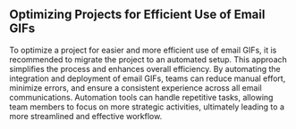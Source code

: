 ## Optimizing Projects for Efficient Use of Email GIFs

To optimize a project for easier and more efficient use of email GIFs, it is recommended to migrate the project to an automated setup. This approach simplifies the process and enhances overall efficiency. By automating the integration and deployment of email GIFs, teams can reduce manual effort, minimize errors, and ensure a consistent experience across all email communications. Automation tools can handle repetitive tasks, allowing team members to focus on more strategic activities, ultimately leading to a more streamlined and effective workflow.